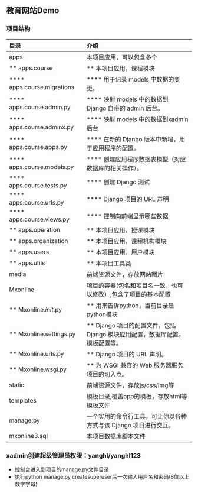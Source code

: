 **教育网站Demo**
--------------------------------------------------------------------------------------------------------------------------
### 项目结构
|目录                                    |介绍                                                                           |
|:------                                 |:--------------------                                                          |
|apps                                    |本项目应用，可以包含多个                                                       |
|** apps.course                          |** 本项目应用，课程模块                                                        | 
|**** apps.course.migrations             |**** 用于记录 models 中数据的变更。                                            | 
|**** apps.course.admin.py               |**** 映射 models 中的数据到 Django 自带的 admin 后台。                         | 
|**** apps.course.adminx.py              |**** 映射 models 中的数据到xadmin后台                                          | 
|**** apps.course.apps.py                |**** 在新的 Django 版本中新增，用于应用程序的配置。                            | 
|**** apps.course.models.py              |**** 创建应用程序数据表模型（对应数据库的相关操作）。                          | 
|**** apps.course.tests.py               |**** 创建 Django 测试                                                          | 
|**** apps.course.urls.py                |**** Django 项目的 URL 声明                                                    | 
|**** apps.course.views.py               |**** 控制向前端显示哪些数据                                                    | 
|** apps.operation                       |** 本项目应用，授课模块                                                        |
|** apps.organization                    |** 本项目应用，课程机构模块                                                    |
|** apps.users                           |** 本项目应用，用户模块                                                        |
|** apps.utils                           |** 本项目工具类                                                                | 
|media                                   |前端资源文件，存放网站图片                                                     |
|Mxonline                                |项目的容器(包名和项目名一致，也可以修改）,包含了项目的基本配置                 |
|** Mxonline._init_.py                   |** 用来告诉python，当前目录是python模块                                        |
|** Mxonline.settings.py                 |** Django 项目的配置文件，包括 Django 模块应用配置，数据库配置，模板配置等。   |
|** Mxonline.urls.py                     |** Django 项目的 URL 声明。                                                    |
|** Mxonline.wsgi.py                     |** 为 WSGI 兼容的 Web 服务器服务项目的切入点。                                 |
|static                                  |前端资源文件，存放js/css/img等                                                 |
|templates                               |模板目录,覆盖app的模板，存放html等模板文件                                     |
|manage.py                               |一个实用的命令行工具，可让你以各种方式与该 Django 项目进行交互。               |
|mxonline3.sql                           |本项目数据库脚本文件                                                           |

### xadmin创建超级管理员权限：yanghl/yanghl123
* 控制台进入到项目的manage.py文件目录
* 执行python manage.py createsuperuser后一次输入用户名和密码(8位以上数字字母)




